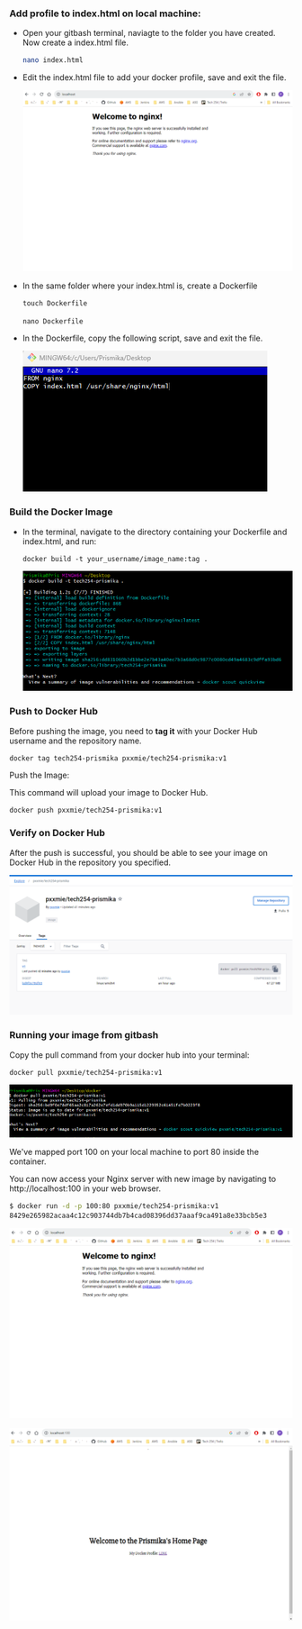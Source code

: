 


### Add profile to index.html on local machine:

- Open your gitbash terminal, naviagte to the folder you have created. Now create a index.html file. 

    ```bash
    nano index.html
    ```

- Edit the index.html file to add your docker profile, save and exit the file.

   ![Alt text](<images/Screenshot 2023-10-30 132620.png>)

- In the same folder where your index.html is, create a Dockerfile

    ```
    touch Dockerfile

    nano Dockerfile
    ```

- In the Dockerfile, copy the following script, save and exit the file. 
  
    ![Alt text](images/dockerfile.png)

### Build the Docker Image

- In the terminal, navigate to the directory containing your Dockerfile and index.html, and run:

    ```
    docker build -t your_username/image_name:tag .
    ```
    ![Alt text](images/dockerbuild.png)

### Push to Docker Hub

Before pushing the image, you need to **tag it** with your Docker Hub username and the repository name. 

```bash
docker tag tech254-prismika pxxmie/tech254-prismika:v1
```

Push the Image:

This command will upload your image to Docker Hub.
```
docker push pxxmie/tech254-prismika:v1
```

### Verify on Docker Hub

After the push is successful, you should be able to see your image on Docker Hub in the repository you specified.

![Alt text](images/on_hub.png)

### Running your image from gitbash 

Copy the pull command from your docker hub into your terminal: 

```
docker pull pxxmie/tech254-prismika:v1
```

![Alt text](images/docker_pull.png)

We've mapped port 100 on your local machine to port 80 inside the container.

You can now access your Nginx server with new image by navigating to http://localhost:100 in your web browser.

```bash 
$ docker run -d -p 100:80 pxxmie/tech254-prismika:v1
8429e265982acaa4c12c903744db7b4cad08396dd37aaaf9ca491a8e33bcb5e3
```
![Alt text](<images/Screenshot 2023-10-30 132620.png>)

![Alt text](<images/Screenshot 2023-10-30 132631.png>)